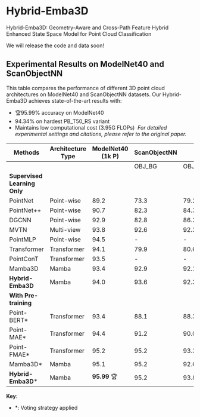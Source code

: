 # Hybrid-Emba3D
Hybrid-Emba3D: Geometry-Aware and Cross-Path Feature Hybrid Enhanced State Space Model for Point Cloud Classification

We will release the code and data soon!

## Experimental Results on ModelNet40 and ScanObjectNN
This table compares the performance of different 3D point cloud architectures on ModelNet40 and ScanObjectNN datasets. Our Hybrid-Emba3D achieves state-of-the-art results with:
- 🏆95.99% accuracy on ModelNet40
- 94.34% on hardest PB_T50_RS variant
- Maintains low computational cost (3.95G FLOPs)
﻿
*For detailed experimental settings and citations, please refer to the original paper.*


| Methods               | Architecture Type       | ModelNet40<br>(1k P) | ScanObjectNN  	 | | 	  | Params<br>(M) | FLOPs<br>(G) |
|-----------------------|-------------------------|----------------------|---------|----------|-----------|---------------|--------------|
|                       |                         |                      | OBJ_BG  | OBJ_ONLY | PB_T50_RS |               |              |
| **Supervised Learning Only**                                                                 |
| PointNet              | Point-wise              | 89.2                 | 73.3    | 79.2     | 68.0      | 3.5          | 0.5          |
| PointNet++            | Point-wise              | 90.7                 | 82.3    | 84.3     | 77.9      | 1.5          | 1.7          |
| DGCNN                 | Point-wise              | 92.9                 | 82.8    | 86.2     | 78.1      | 1.8          | 2.4          |
| MVTN                  | Multi-view              | 93.8                 | 92.6    | 92.3     | 82.8      | 11.2         | 43.7         |
| PointMLP              | Point-wise              | 94.5                 | -       | -        | 85.4      | 12.6         | 31.4         |
| Transformer           | Transformer       	  | 94.1                 | 79.9    | 80.6     | 77.2      | 22.1         | 4.8          |
| PointConT             | Transformer       	  | 93.5                 | -       | -        | 90.3      | -            | -            |
| Mamba3D               | Mamba           	  | 93.4                 | 92.9    | 92.1     | 91.8      | 16.9         | 3.9          |
| **Hybrid-Emba3D**     | Mamba           	  | 94.0                 | 93.6    | 92.3     | 91.1      | 16.96        | 3.95         |
| **With Pre-training**                                                                        |
| Point-BERT*           | Transformer     	  | 93.4                 | 88.1    | 88.3     | 83.7      | 23.8         | 4.8          |
| Point-MAE*            | Transformer     	  | 94.4                 | 91.2    | 90.0     | 84.9      | 23.8         | 4.8          |
| Point-FMAE*           | Transformer     	  | 95.2                 | 95.2    | 93.3     | 90.2      | 27.4         | 3.6          |
| Mamba3D*              | Mamba           	  | 95.1                 | 95.2    | 92.6     | 93.3      | 16.9         | 3.9          |
| **Hybrid-Emba3D***    | Mamba            	  | **95.99** 🏆         | 95.2    | 93.8     | 94.3     | 16.96        | 3.95         |

**Key**:
- *: Voting strategy applied

